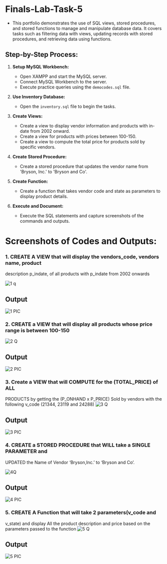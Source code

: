 # Finals-Lab-Task-5
- This portfolio demonstrates the use of SQL views, stored procedures, and stored functions to manage and manipulate database data. It covers tasks such as filtering data with views, updating records with stored procedures, and retrieving data using functions.

## Step-by-Step Process:
1. **Setup MySQL Workbench:**

   * Open XAMPP and start the MySQL server.
   * Connect MySQL Workbench to the server.
   * Execute practice queries using the `democodes.sql` file.

2. **Use Inventory Database:**

   * Open the `inventory.sql` file to begin the tasks.

3. **Create Views:**

   * Create a view to display vendor information and products with in-date from 2002 onward.
   * Create a view for products with prices between 100-150.
   * Create a view to compute the total price for products sold by specific vendors.

4. **Create Stored Procedure:**

   * Create a stored procedure that updates the vendor name from 'Bryson, Inc.' to 'Bryson and Co'.

5. **Create Function:**

   * Create a function that takes vendor code and state as parameters to display product details.

6. **Execute and Document:**

   * Execute the SQL statements and capture screenshots of the commands and outputs.
  
# Screenshots of Codes and Outputs:
### 1. CREATE A VIEW that will display the vendors_code, vendors name, product
description p_indate, of all products with p_indate from 2002 onwards

![1 q](https://github.com/user-attachments/assets/efa408c8-6193-4f0d-ac14-dc31fc5ec0e4)
## Output
![1 PIC](https://github.com/user-attachments/assets/4a71c8d9-deec-4eb7-8d70-3014a73159da)

### 2. CREATE a VIEW that will display all products whose price range is between 100-150
![2 Q](https://github.com/user-attachments/assets/f43cbd50-20b7-4be4-8c2c-07848cf499f3)
## Output
![2 PIC](https://github.com/user-attachments/assets/2a81575d-b7db-4610-a582-cba991e6afde)

### 3. Create a VIEW that will COMPUTE for the (TOTAL_PRICE) of ALL
PRODUCTS by getting the (P_ONHAND x P_PRICE) Sold by vendors with
the following v_code (21344, 23119 and 24288)
![3 Q](https://github.com/user-attachments/assets/95efc293-f151-4e21-b668-ee3a4a17cab7)
## Output
![3 PIC](https://github.com/user-attachments/assets/e8ad26b3-665e-4466-9db2-38e301205f16)

### 4. CREATE a STORED PROCEDURE that WILL take a SINGLE PARAMETER and
UPDATED the Name of Vendor ‘Bryson,Inc.’ to ‘Bryson and Co’.

![4Q](https://github.com/user-attachments/assets/1a6381fa-5664-4954-a60e-e9e503c12cc0)
## Output
![4 PIC](https://github.com/user-attachments/assets/a96f49a4-b16c-447b-b7b2-654e22f232f9)

### 5. CREATE A Function that will take 2 parameters(v_code and
v_state) and display All the product description and price based on
the parameters passed to the function
![5 Q](https://github.com/user-attachments/assets/cebb31e1-2ef0-47e0-bdf3-0abd63ee76a5)
## Output
![5 PIC](https://github.com/user-attachments/assets/577283ee-59f8-4d06-bc01-df0dcb82add4)
